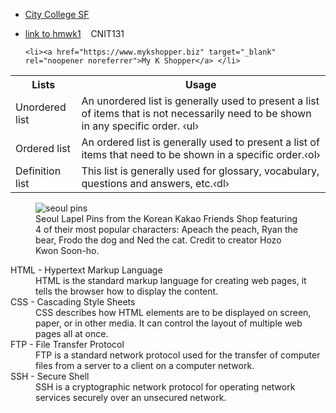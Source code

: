 <!DOCTYPE html> 
<html lang="en"> 
<head> 
 <meta charset="utf-8"> 
 <title>My hmwk4 web page in HTML5</title> 
     <!-- here is some comment --> 
 <meta name="description" content="This is my homework 4 page using HTML5 and inline CSS"> 
</head> 
    
<ul>
    <li><a href="https://www.ccsf.edu" target="_blank" rel="noopener noreferrer">City College SF</a></li>
    
   <li><p><a href="cnit131h.html">link to hmwk1</a> &nbsp;&nbsp; CNIT131</p> </li>
    
    <li><a href="https://www.mykshopper.biz" target="_blank" rel="noopener noreferrer">My K Shopper</a> </li>
  </ul>
<table> 
    <tr>  
        <th>Lists</th>  
        <th> Usage</th></tr>
    <tr>
 <td>Unordered list</td>  
 <td>An unordered list is generally used to present a list of items that is not necessarily need to be shown in any specific order. &lsaquo;ul&rsaquo;</td> 
 </tr> 
 <tr> 
 <td>Ordered list</td> 
 <td>An ordered list is generally used to present a list of items that need to be shown in a specific order.&lsaquo;ol&rsaquo;</td> 
 </tr> 
 <tr> 
 <td>Definition list</td> 
 <td>This list is generally used for glossary, vocabulary, questions and answers, etc.&lsaquo;dl&rsaquo;</td> 
 </tr> 
</table> 
   <figure> 
 <img src="kakao_png.png" alt="seoul pins"> 
 <figcaption>Seoul Lapel Pins from the Korean Kakao Friends Shop featuring 4 of their most popular characters: Apeach the peach, Ryan the bear, Frodo the dog and Ned the cat. Credit to creator Hozo Kwon Soon-ho. </figcaption> 
</figure>  

<dl> 
 <dt>HTML - Hypertext Markup Language</dt> 
    <dd>HTML is the standard markup language for creating web pages, it tells the browser how to display the content.</dd>
 <dt>CSS - Cascading Style Sheets</dt> 
    <dd>CSS describes how HTML elements are to be displayed on screen, paper, or in other media. It can control the layout of multiple web pages all at once.</dd>
 <dt>FTP - File Transfer Protocol</dt> 
    <dd>FTP is a standard network protocol used for the transfer of computer files from a server to a client on a computer network.</dd>
 <dt>SSH - Secure Shell</dt> 
    <dd>SSH is a cryptographic network protocol for operating network services securely over an unsecured network.</dd>
    </dl>
